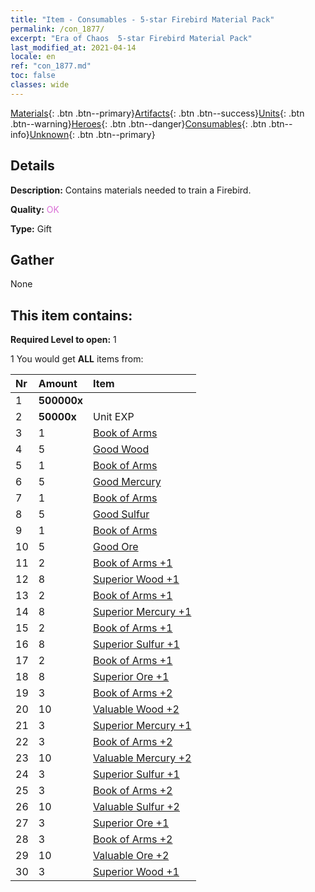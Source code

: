 ```yaml
---
title: "Item - Consumables - 5-star Firebird Material Pack"
permalink: /con_1877/
excerpt: "Era of Chaos  5-star Firebird Material Pack"
last_modified_at: 2021-04-14
locale: en
ref: "con_1877.md"
toc: false
classes: wide
---
```

 [Materials](/Items/){: .btn .btn--primary}[Artifacts](/Items/Artifacts/){: .btn .btn--success}[Units](/Items/Units/){: .btn .btn--warning}[Heroes](/Items/Heroes/){: .btn .btn--danger}[Consumables](/Items/Consumables/){: .btn .btn--info}[Unknown](/Items/Unknown/){: .btn .btn--primary}

## Details
 **Description:** Contains materials needed to train a Firebird.

 **Quality:** <span style="color: #DA70D6">OK</span>

 **Type:** Gift

## Gather

  None

## This item contains:

 **Required Level to open:** 1

 1 You would get **ALL** items  from:

  | Nr | Amount |     Item    |
  |:---|:-------|:------------|
  | 1 |  **500000x** | <i class="fas fa-coins"/> |  | 
  | 2 |  **50000x** | Unit EXP |  | 
  | 3 | 1 | [Book of Arms](/Items/mat_18/) | 
  | 4 | 5 | [Good Wood](/Items/mat_13/) | 
  | 5 | 1 | [Book of Arms](/Items/mat_18/) | 
  | 6 | 5 | [Good Mercury](/Items/mat_14/) | 
  | 7 | 1 | [Book of Arms](/Items/mat_18/) | 
  | 8 | 5 | [Good Sulfur](/Items/mat_15/) | 
  | 9 | 1 | [Book of Arms](/Items/mat_18/) | 
  | 10 | 5 | [Good Ore](/Items/mat_12/) | 
  | 11 | 2 | [Book of Arms +1](/Items/mat_25/) | 
  | 12 | 8 | [Superior Wood +1](/Items/mat_20/) | 
  | 13 | 2 | [Book of Arms +1](/Items/mat_25/) | 
  | 14 | 8 | [Superior Mercury +1](/Items/mat_21/) | 
  | 15 | 2 | [Book of Arms +1](/Items/mat_25/) | 
  | 16 | 8 | [Superior Sulfur +1](/Items/mat_22/) | 
  | 17 | 2 | [Book of Arms +1](/Items/mat_25/) | 
  | 18 | 8 | [Superior Ore +1](/Items/mat_19/) | 
  | 19 | 3 | [Book of Arms +2](/Items/mat_32/) | 
  | 20 | 10 | [Valuable Wood +2](/Items/mat_27/) | 
  | 21 | 3 | [Superior Mercury +1](/Items/mat_21/) | 
  | 22 | 3 | [Book of Arms +2](/Items/mat_32/) | 
  | 23 | 10 | [Valuable Mercury +2](/Items/mat_28/) | 
  | 24 | 3 | [Superior Sulfur +1](/Items/mat_22/) | 
  | 25 | 3 | [Book of Arms +2](/Items/mat_32/) | 
  | 26 | 10 | [Valuable Sulfur +2](/Items/mat_29/) | 
  | 27 | 3 | [Superior Ore +1](/Items/mat_19/) | 
  | 28 | 3 | [Book of Arms +2](/Items/mat_32/) | 
  | 29 | 10 | [Valuable Ore +2](/Items/mat_26/) | 
  | 30 | 3 | [Superior Wood +1](/Items/mat_20/) | 
